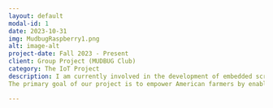 ```yaml
---
layout: default
modal-id: 1
date: 2023-10-31
img: MudbugRaspberry1.png
alt: image-alt
project-date: Fall 2023 - Present
client: Group Project (MUDBUG Club)
category: The IoT Project
description: I am currently involved in the development of embedded scripting, hardware, and software to establish a resilient LoRaWAN network that connects Arduino devices and Raspberry Pi. I designed the entire network system, collaborating with a talented team focused on creating sensor modules powered by solar energy. Leveraging the LoRaWAN mesh network, our sensor modules transmit data to a Raspberry Pi, which then uploads the information to Google Firebase. I also developed a mobile app that tracks all the module devices deployed on farms, offering real-time and historical data visualization, including graphing functions.
The primary goal of our project is to empower American farmers by enabling them to remotely monitor soil quality, automate plant watering, and generate valuable insights on compost and bacterial activity—all with minimal energy consumption. We are also exploring the integration of renewable energy sources, such as solar power, to further enhance the system's sustainability. It is important to note that this project is still ongoing.

---
```


